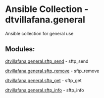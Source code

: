 # Ansible Collection - dtvillafana.general

Ansible collection for general use


## Modules:
[dtvillafana.general.sftp_send](https://galaxy.ansible.com/ui/repo/published/dtvillafana/general/content/module/sftp_send/) - sftp_send

[dtvillafana.general.sftp_remove](https://galaxy.ansible.com/ui/repo/published/dtvillafana/general/content/module/sftp_remove/) - sftp_remove

[dtvillafana.general.sftp_get](https://galaxy.ansible.com/ui/repo/published/dtvillafana/general/content/module/sftp_get/) - sftp_get

[dtvillafana.general.sftp_info](https://galaxy.ansible.com/ui/repo/published/dtvillafana/general/content/module/sftp_info/) - sftp_info
